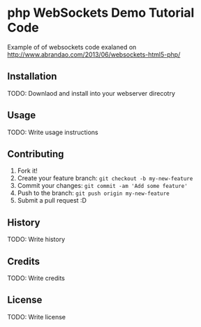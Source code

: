 # php WebSockets Demo Tutorial Code
Example of of websockets code exalaned on http://www.abrandao.com/2013/06/websockets-html5-php/
## Installation
TODO: Downlaod and install into your webserver direcotry
## Usage
TODO: Write usage instructions
## Contributing
1. Fork it!
2. Create your feature branch: `git checkout -b my-new-feature`
3. Commit your changes: `git commit -am 'Add some feature'`
4. Push to the branch: `git push origin my-new-feature`
5. Submit a pull request :D
## History
TODO: Write history
## Credits
TODO: Write credits
## License
TODO: Write license
